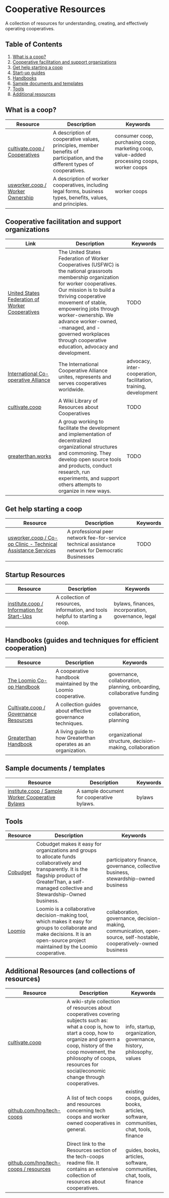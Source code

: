 # Cooperative Resources
A collection of resources for understanding, creating, and effectively operating cooperatives.

## Table of Contents
1. [What is a coop?](#what-is-a-coop)
1. [Cooperative facilitation and support organizations](#coop-support-orgs)
1. [Get help starting a coop](#startup-help)
1. [Start-up guides](#start-up-guides)
1. [Handbooks](#handbooks)
1. [Sample documents and templates](#sample-docs-and-templates)
1. [Tools](#tools)
1. [Additional resources](#additional-resources) 

<a name="what-is-a-coop" />

## What is a coop?
| Resource | Description | Keywords |
| -------- | ----------- | -------- |
| [cultivate.coop / Cooperatives](https://cultivate.coop/wiki/Cooperative) | A description of cooperative values, principles, member benefits of participation, and the different types of cooperatives. | consumer coop, purchasing coop, marketing coop, value-added processing coops, worker coops |
| [usworker.coop / Worker Ownership](https://www.usworker.coop/what-is-a-worker-cooperative/) | A description of worker cooperatives, including legal forms, business types, benefits, values, and principles. | worker coops |

<a name="coop-support-orgs" />

## Cooperative facilitation and support organizations
| Link | Description | Keywords |
| ---- | ----------- | -------- |
| [United States Federation of Worker Cooperatives](https://www.usworker.coop/home/) | The United States Federation of Worker Cooperatives (USFWC) is the national grassroots membership organization for worker cooperatives. Our mission is to build a thriving cooperative movement of stable, empowering jobs through worker-ownership. We advance worker-owned, -managed, and -governed workplaces through cooperative education, advocacy and development. | TODO |
| [International Co-operative Alliance](https://www.ica.coop/en) | The International Cooperative Alliance unites, represents and serves cooperatives worldwide. | advocacy, inter-cooperation, facilitation, training, development |
| [cultivate.coop](https://cultivate.coop/wiki/Main_Page) | A Wiki Library of Resources about Cooperatives | TODO |
| [greaterthan.works](https://www.greaterthan.works/) | A group working to facilitate the development and implementation of decentralized organizational structures and commoning. They develop open source tools and products, conduct research, run experiments, and support others attempts to organize in new ways. | TODO |

<a name="startup-help" />

## Get help starting a coop
| Resource | Description | Keywords |
| -------- | ----------- | -------- |
| [usworker.coop / Co-op Clinic - Technical Assistance Services](https://www.usworker.coop/programs/coopclinic/) | A professional peer network fee-for-service technical assistance network for Democratic Businesses | TODO |


<a name="start-up-guides" />

## Startup Resources
| Resource | Description | Keywords |
| -------- | ----------- | -------- |
| [institute.coop / Information for Start-Ups](https://institute.coop/tools/for-worker-coops/start-ups) | A collection of resources, information, and tools helpful to starting a coop. | bylaws, finances, incorporation, governance, legal |

<a name="handbooks" />

## Handbooks (guides and techniques for efficient cooperation)
| Resource | Description | Keywords |
| -------- | ----------- | -------- |
| [The Loomio Co-op Handbook](https://loomio.coop/) | A cooperative handbook maintained by the Loomio cooperative. | governance, collaboration, planning, onboarding, collaborative funding |
| [Cultivate.coop / Governance Resources](https://cultivate.coop/wiki/Category:Governance) | A collection guides about effective governance techniques. | governance, collaboration, planning |
| [Greaterthan Handbook](https://handbook.greaterthan.works/) | A living guide to how Greaterthan operates as an organization. | organizational structure, decision-making, collaboration |

<a name="sample-docs-and-templates" />

## Sample documents / templates
| Resource | Description | Keywords |
| -------- | ----------- | -------- |
| [institute.coop / Sample Worker Cooperative Bylaws](https://institute.coop/resources/sample-worker-cooperative-bylaws) | A sample document for cooperative bylaws. | bylaws |

<a name="tools" />

## Tools
| Resource | Description | Keywords |
| -------- | ----------- | -------- |
| [Cobudget](https://cobudget.co) | Cobudget makes it easy for organizations and groups to allocate funds collaboratively and transparently. It is the flagship product of GreaterThan, a self-managed collective and Stewardship-Owned business. | participatory finance, governance, collective business, stewardship-owned business |
| [Loomio](https://www.loomio.org/) | Loomio is a collaborative decision-making tool, which makes it easy for groups to collaborate and make decisions. It is an open-source project maintained by the Loomio cooperative. | collaboration, governance, decision-making, communication, open-source, self-hostable, cooperatively-owned business |

<a name="additional-resources" />

## Additional Resources (and collections of resources)
| Resource | Description | Keywords |
| -------- | ----------- | -------- |
| [cultivate.coop](https://cultivate.coop/wiki/Main_Page) | A wiki-style collection of resources about cooperatives covering subjects such as: what a coop is, how to start a coop, how to organize and govern a coop, history of the coop movement, the philosophy of coops, resources for social/economic change through cooperatives. | info, startup, organization, governance, history, philosophy, values |
| [github.com/hng/tech-coops](https://github.com/hng/tech-coops/blob/master/README.md#resources) | A list of tech coops and resources concerning tech coops and worker owned cooperatives in general. | existing coops, guides, books, articles, software, communities, chat, tools, finance |
| [github.com/hng/tech-coops / resources](https://github.com/hng/tech-coops/blob/master/README.md#resources) | Direct link to the Resources section of the tech-coops readme file. It contains an extensive collection of resources about cooperatives. | guides, books, articles, software, communities, chat, tools, finance |
